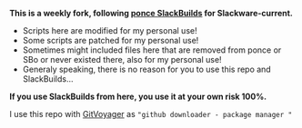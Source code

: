 **This is a weekly fork, following [ponce SlackBuilds](https://github.com/Ponce/slackbuilds) for Slackware-current.**
<ul>
  <li>Scripts here are modified for my personal use!
  <li> Some scripts are patched for my personal use!
  <li> Sometimes might included files here that are removed from ponce or SBo or never existed there, also for my personal use!
  <li> Generaly speaking, there is no reason for you to use this repo and SlackBuilds... 
  </ul>

 **If you use SlackBuilds from here, you use it at your own risk 100%.**<br>
<p>
  
I use this repo with [GitVoyager](https://github.com/rizitis/GitVoyager) as `"github downloader - package manager "`

